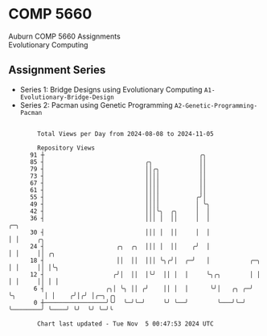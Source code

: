 # COMP 5660
Auburn COMP 5660 Assignments  
Evolutionary Computing

## Assignment Series
- Series 1: Bridge Designs using Evolutionary Computing `A1-Evolutionary-Bridge-Design`
- Series 2: Pacman using Genetic Programming `A2-Genetic-Programming-Pacman`

```

        Total Views per Day from 2024-08-08 to 2024-11-05

        Repository Views
      91 ┼                                           ╭╮
      85 ┤                            ╭╮             ││
      79 ┤                            ││╭╮           ││
      73 ┤                            ││││           ││
      67 ┤                            ││││           ││
      61 ┤                            ││││           ││
      55 ┤                            ││││          ╭╯│
      49 ┤                            ││││          │ ╰╮
      42 ┤                            │││╰╮  ╭╮     │  │
      36 ┤                            │││ │  ││     │  │                       ╭─╮
      30 ┤                            │││ │  ││     │  │                       │ │     ╭╮
      24 ┤                    ╭╮  ╭╮  │││ │  ││    ╭╯  │                       │ │     ││ ╭╮
      18 ┤                    ││  ││  │││ ╰╮╭╯│  ╭─╯   │           ╭─╮         │ │     ││ │╰╮
      12 ┤                   ╭╯│  ││  │╰╯  ││ │  │     ╰╮╭╮        │ │         │ │     ││ │ │
       6 ┤                 ╭╮│ ╰╮ ││ ╭╯    ││ │  │      ╰╯│   ╭╮ ╭─╯ ╰╮        │ │    ╭╯│╭╯ │╭─╮ ╭╮
       0 ┼─────────────────╯╰╯  ╰─╯╰─╯     ╰╯ ╰──╯        ╰───╯╰─╯    ╰────────╯ ╰────╯ ╰╯  ╰╯ ╰─╯╰

        Chart last updated - Tue Nov  5 00:47:53 2024 UTC
        
```
